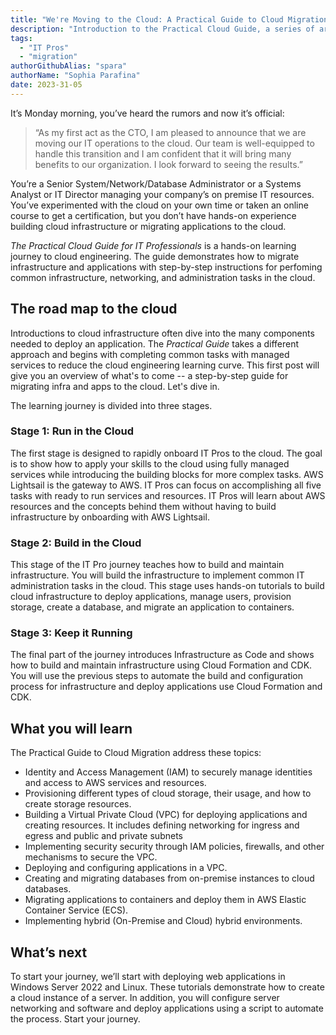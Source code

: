 ```yaml
---
title: "We're Moving to the Cloud: A Practical Guide to Cloud Migration"
description: "Introduction to the Practical Cloud Guide, a series of articles and tutorials to help IT Administrators and Pros successfully transition to the cloud."
tags:
  - "IT Pros"
  - "migration"
authorGithubAlias: "spara" 
authorName: "Sophia Parafina"
date: 2023-31-05
---
```


It’s Monday morning, you’ve heard the rumors and now it’s official:

> “As my first act as the CTO, I am pleased to announce that we are moving our IT operations to the cloud. Our team is well-equipped to handle this transition and I am confident that it will bring many benefits to our organization. I look forward to seeing the results.”

You’re a Senior System/Network/Database Administrator or a Systems Analyst or IT Director managing your company’s on premise IT resources. You’ve experimented with the cloud on your own time or taken an online course to get a certification, but you don’t have hands-on experience building cloud infrastructure or migrating applications to the cloud.

*The Practical Cloud Guide for IT Professionals* is a hands-on learning journey to cloud engineering. The guide demonstrates how to migrate infrastructure and applications with step-by-step instructions for perfoming common infrastructure, networking, and administration tasks in the cloud. 

## The road map to the cloud

Introductions to cloud infrastructure often dive into the many components needed to deploy an application. The *Practical Guide* takes a different approach and begins with completing common tasks with managed services to reduce the cloud engineering learning curve. This first post will give you an overview of what's to come -- a step-by-step guide for migrating infra and apps to the cloud. Let's dive in.

The learning journey is divided into three stages. 

### Stage 1: Run in the Cloud

The first stage is designed to rapidly onboard IT Pros to the cloud. The goal is to show how to apply your skills to the cloud using fully managed services while introducing the building blocks for more complex tasks. AWS Lightsail is the gateway to AWS. IT Pros can focus on accomplishing all five tasks with ready to run services and resources. IT Pros will learn about AWS resources and the concepts behind them without having to build infrastructure by onboarding with AWS Lightsail.

### Stage 2: Build in the Cloud

This stage of the IT Pro journey teaches how to build and maintain infrastructure. You will build the infrastructure to implement common IT administration tasks in the cloud. This stage uses hands-on tutorials to build cloud infrastructure to deploy applications, manage users, provision storage, create a database, and migrate an application to containers.

### Stage 3: Keep it Running

The final part of the journey introduces Infrastructure as Code and shows how to build and maintain infrastructure using Cloud Formation and CDK. You will use the previous steps to automate the build and configuration process for infrastructure and deploy applications use Cloud Formation and CDK.

## What you will learn

The Practical Guide to Cloud Migration address these topics:

- Identity and Access Management (IAM) to securely manage identities and access to AWS services and resources.
- Provisioning different types of cloud storage, their usage, and how to create storage resources. 
- Building a Virtual Private Cloud (VPC) for deploying applications and creating resources. It includes defining networking for ingress and egress and public and private subnets
- Implementing security security through IAM policies, firewalls, and other mechanisms to secure the VPC. 
- Deploying and configuring applications in a VPC.
- Creating and migrating databases from on-premise instances to cloud databases.
- Migrating applications to containers and deploy them in AWS Elastic Container Service (ECS).
- Implementing hybrid (On-Premise and Cloud) hybrid environments.

## What’s next

To start your journey, we’ll start with deploying web applications in Windows Server 2022 and Linux. These tutorials demonstrate how to create a cloud instance of a server. In addition, you will configure server networking and software and deploy applications using a script to automate the process.  Start your journey<add link to first tutorial>.

